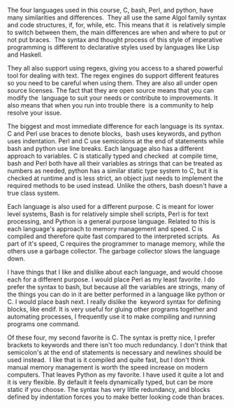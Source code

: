 The four languages used in this course, C, bash, Perl, and python, have many similarities and differences. 
They all use the same Algol family syntax and code structures, if, for, while, etc. This means that it 
is relatively simple to switch between them, the main differences are when and where to put or not put braces. 
The syntax and thought process of this style of imperative programming is different to declarative styles used by
languages like Lisp and Haskell. 

They all also support using regexs, giving you access to a shared powerful tool for
dealing with text. The regex engines do support different features so you need to be careful when using them.
They are also all under open source licenses. The fact that they are open source means that you can modify the 
language to suit your needs or contribute to improvements. It also means that when you run into trouble there 
is a community to help resolve your issue.

The biggest and most immediate difference for each language is its syntax. C and Perl use braces to denote blocks, 
bash uses keywords, and python uses indentation. Perl and C use semicolons at the end of statements while bash and
python use line breaks. Each language also has a different approach to variables. C is statically typed and checked 
at compile time, bash and Perl both have all their variables as strings that can be treated as numbers as needed,
python has a similar static type system to C, but it is checked at runtime and is less strict, an object just needs
to implement the required methods to be used instead. Unlike the others, bash doesn't have a true class system.

Each language is also used for a different purpose. C is meant for lower level systems, Bash is for relatively simple
shell scripts, Perl is for text processing, and Python is a general purpose language. Related to this is each language's
approach to memory management and speed. C is compiled and therefore quite fast compared to the interpreted scripts. 
As part of it's speed, C requires the programmer to manage memory, while the others use a garbage collector. The garbage
collector slows the language down.

I have things that I like and dislike about each language, and would choose each for a different purpose. I would place
Perl as my least favorite. I do prefer the syntax to bash, but because all the variables are strings, many of the things
you can do in it are better performed in a language like python or C. I would place bash next. I really dislike the 
keyword syntax for defining blocks, like endif. It is very useful for gluing other programs together and automating
processes, I frequently use it to make compiling and running programs one command.

Of these four, my second favorite is C. The syntax is pretty nice, I prefer brackets to keywords and there isn't too much
redundancy. I don't think that semicolon's at the end of statements is necessary and newlines should be used instead. 
I like that is it compiled and quite fast, but I don't think manual memory management is worth the speed increase on
modern computers. That leaves Python as my favorite. I have used it quite a lot and it is very flexible. By default it
feels dynamically typed, but can be more static if you choose. The syntax has very little redundancy, and blocks defined
by indentation forces you to make better looking code than braces. 
